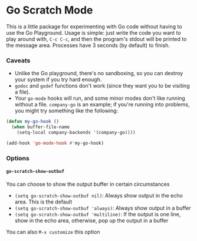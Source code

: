 # Go Scratch Mode

This is a little package for experimenting with Go code without having
to use the Go Playground. Usage is simple: just write the code you
want to play around with, `C-c C-c`, and then the program's stdout
will be printed to the message area. Processes have 3 seconds (by
default) to finish.

### Caveats

- Unlike the Go playground, there's no sandboxing, so you can destroy
  your system if you try hard enough.
- `godoc` and `godef` functions don't work (since they want you to be
  visiting a file).
- Your `go-mode` hooks will run, and some minor modes don't like
  running without a file. `company-go` is an example; if you're
  running into problems, you might try something like the following:

```lisp
(defun my-go-hook ()
  (when buffer-file-name
    (setq-local company-backends '(company-go))))

(add-hook 'go-mode-hook #'my-go-hook)
```

### Options

#### `go-scratch-show-outbuf`

You can choose to show the output buffer in certain circumstances

- `(setq go-scratch-show-outbuf nil)`: Always show output in the echo area. This is the default
- `(setq go-scratch-show-outbuf 'always)`: Always show output in a buffer
- `(setq go-scratch-show-outbuf 'multiline)`: If the output is one line, show in the echo area, otherwise, pop up the output in a buffer

You can also `M-x customize` this option